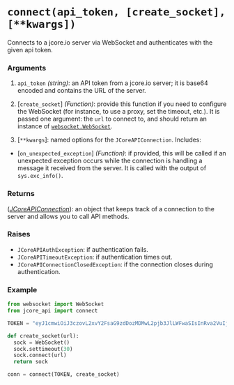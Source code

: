 # `connect(api_token, [create_socket], [**kwargs])`

Connects to a jcore.io server via WebSocket and authenticates with the given api token.

### Arguments

1. `api_token` *(string)*: an API token from a jcore.io server; it is base64 encoded and contains the URL of the server.

2. [`create_socket`] *(Function)*: provide this function if you need to configure the WebSocket (for instance, to use a
proxy, set the timeout, etc.).  It is passed one argument: the `url` to connect to, and should return an instance of
[`websocket.WebSocket`](https://github.com/liris/websocket-client).

3. [`**kwargs`]: named options for the `JCoreAPIConnection`.  Includes:
  * [`on_unexpected_exception`] *(Function)*: if provided, this will be called if an unexpected exception occurs while
    the connection is handling a message it received from the server.  It is called with the output of `sys.exc_info()`.

### Returns

([*JCoreAPIConnection*](JCoreAPIConnection/README.md)): an object that keeps track of a connection to the server and allows you to call API
methods.

### Raises

* `JCoreAPIAuthException`: if authentication fails.
* `JCoreAPITimeoutException`: if authentication times out.
* `JCoreAPIConnectionClosedException`: if the connection closes during authentication.

### Example

```py
from websocket import WebSocket
from jcore_api import connect

TOKEN = "eyJ1cmwiOiJ3czovL2xvY2FsaG9zdDozMDMwL2pjb3JlLWFwaSIsInRva2VuIjoiRWpITEkvcFlpOWxrbldUL2E5dEJnNlY2Um9pdXhsTEZJOUdMTUJUYk9oQm15bko1ZFlGRGZWRVJ3YnJmUlFWcSJ9"

def create_socket(url):
  sock = WebSocket()
  sock.settimeout(30)
  sock.connect(url)
  return sock

conn = connect(TOKEN, create_socket)
```

